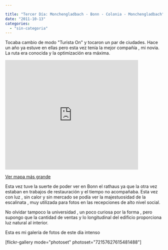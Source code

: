 ```yaml
---

title: "Tercer Día: Monchengladbach - Bonn - Colonia - Monchengladbach"
date: "2011-10-13"
categories: 
  - "sin-categoria"
---
```


Tocaba cambio de modo "Turista On" y tocaron un par de ciudades. Hace un año ya estuve en ellas pero esta vez tenía la mejor compañía , mi novia. La ruta era conocida y la optimización era máxima.

<iframe src="https://maps.google.es/maps?f=d&amp;source=s_d&amp;saddr=M%C3%B6nchengladbach,+Alemania&amp;daddr=Bonn,+Alemania+to:Colonia,+Alemania+to:M%C3%B6nchengladbach,+Alemania&amp;hl=es&amp;geocode=Fd0dDQMdUkxiAClpZEBMmKy4RzFQyL_His1FVA%3BFaAeBgMd90dsAClJ2st8n-G-RzEXllxoxvjbhg%3BFfhKCQMdKDNqACnlL6tpkSW_RzHwdypK_GAnBA%3BFd0dDQMdUkxiAClpZEBMmKy4RzFQyL_His1FVA&amp;aq=t&amp;sll=50.961005,6.750345&amp;sspn=0.913426,2.469177&amp;vpsrc=0&amp;mra=ls&amp;ie=UTF8&amp;ll=50.960157,6.751099&amp;spn=0.51371,0.69903&amp;t=m&amp;output=embed" frameborder="0" marginwidth="0" marginheight="0" scrolling="no" width="425" height="350"></iframe>

 [Ver mapa más grande](https://maps.google.es/maps?f=d&source=embed&saddr=M%C3%B6nchengladbach,+Alemania&daddr=Bonn,+Alemania+to:Colonia,+Alemania+to:M%C3%B6nchengladbach,+Alemania&hl=es&geocode=Fd0dDQMdUkxiAClpZEBMmKy4RzFQyL_His1FVA%3BFaAeBgMd90dsAClJ2st8n-G-RzEXllxoxvjbhg%3BFfhKCQMdKDNqACnlL6tpkSW_RzHwdypK_GAnBA%3BFd0dDQMdUkxiAClpZEBMmKy4RzFQyL_His1FVA&aq=t&sll=50.961005,6.750345&sspn=0.913426,2.469177&vpsrc=0&mra=ls&ie=UTF8&ll=50.960157,6.751099&spn=0.51371,0.69903&t=m)

Esta vez tuve la suerte de poder ver en Bonn el rathaus ya que la otra vez estaban en trabajos de restauración y el tiempo no acompañaba. Esta vez con luz , sin calor y sin mercado se podía ver la majestuosidad de la escalinata , muy utilizada para fotos en las recepciones de alto nivel social.

No olvidar tampoco la universidad , un poco curiosa por la forma , pero supongo que la cantidad de ventas y lo longitudinal del edificio proporciona luz natural al interior.

Esta es mi galería de fotos de este día intenso

\[flickr-gallery mode="photoset" photoset="72157627615481488"\]
